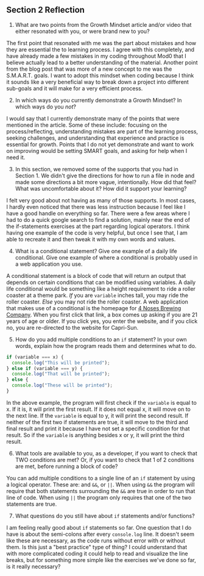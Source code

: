 ## Section 2 Reflection

1. What are two points from the Growth Mindset article and/or video that either resonated with you, or were brand new to you?

The first point that resonated with me was the part about mistakes and how they are essential the to learning process.  I agree with this completely, and have already made a few mistakes in my coding throughout Mod0 that I believe actually lead to a better understanding of the material.  Another point from the blog post that was more of a new concept to me was the S.M.A.R.T. goals.  I want to adopt this mindset when coding because I think it sounds like a very beneficial way to break down a project into different sub-goals and it will make for a very efficient process.

2. In which ways do you currently demonstrate a Growth Mindset? In which ways do you _not_?

I would say that I currently demonstrate many of the points that were mentioned in the article.  Some of these include: focusing on the process/reflecting, understanding mistakes are part of the learning process, seeking challenges, and understanding that experience and practice is essential for growth.  Points that I do not yet demonstrate and want to work on improving would be setting SMART goals, and asking for help when I need it.

3. In this section, we removed some of the supports that you had in Section 1. We didn't give the directions for how to run a file in node and made some directions a bit more vague, intentionally. How did that feel? What was uncomfortable about it? How did it support your learning?

I felt very good about not having as many of those supports.  In most cases, I hardly even noticed that there was less instruction because I feel like I have a good handle on everything so far. There were a few areas where I had to do a quick google search to find a solution, mainly near the end of the if-statements exercises at the part regarding logical operators.  I think having one example of the code is very helpful, but once I see that, I am able to recreate it and then tweak it with my own words and values.

4. What is a conditional statement? Give one example of a daily life conditional. Give one example of where a conditional is probably used in a web application you use.

A conditional statement is a block of code that will return an output that depends on certain conditions that can be modified using variables.  A daily life conditional would be something like a height requirement to ride a roller coaster at a theme park.  _If_ you are `variable` inches tall, you may ride the roller coaster.  _Else_ you may not ride the roller coaster.  A web application that makes use of a conditional is the homepage for [4 Noses Brewing Company](https://www.4nosesbrewing.com/). When you first click that link, a box comes up asking if you are 21 years of age or older.  If you click yes, you enter the website, and if you click no, you are re-directed to the website for Capri-Sun.

5. How do you add multiple conditions to an `if` statement? In your own words, explain how the program reads them and determines what to do.

```javascript
if (variable === x) {
  console.log("This will be printed");
} else if (variable === y) {
  console.log("That will be printed");
} else {
  console.log("These will be printed");
}
```
In the above example, the program will first check if the `variable` is equal to x. If it is, it will print the first result.  If it does not equal x, it will move on to the next line.  If the `variable` is equal to y, it will print the second result.  If neither of the first two if statements are true, it will move to the third and final result and print it because I have not set a specific condition for that result.  So if the `variable` is anything besides x or y, it will print the third result.

6. What tools are available to you, as a developer, if you want to check that TWO conditions are met? Or, if you want to check that 1 of 2 conditions are met, before running a block of code?

You can add multiple conditions to a single line of an `if` statement by using a logical operator.  These are: and `&&`, or `||`.  When using `&&` the program will require that both statements surrounding the `&&` are true in order to run that line of code.  When using `||` the program only requires that one of the two statements are true.

7. What questions do you still have about `if` statements and/or functions?

I am feeling really good about `if` statements so far.  One question that I do have is about the semi-colons after every `console.log` line. It doesn't seem like these are necessary, as the code runs without error with or without them.  Is this just a "best practice" type of thing? I could understand that with more complicated coding it could help to read and visualize the line breaks, but for something more simple like the exercises we've done so far, is it really necessary?
